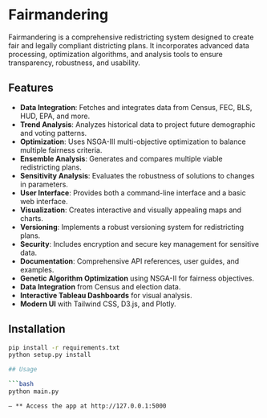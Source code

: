 # Fairmandering

Fairmandering is a comprehensive redistricting system designed to create fair and legally compliant districting plans. It incorporates advanced data processing, optimization algorithms, and analysis tools to ensure transparency, robustness, and usability.

## Features

- **Data Integration**: Fetches and integrates data from Census, FEC, BLS, HUD, EPA, and more.
- **Trend Analysis**: Analyzes historical data to project future demographic and voting patterns.
- **Optimization**: Uses NSGA-III multi-objective optimization to balance multiple fairness criteria.
- **Ensemble Analysis**: Generates and compares multiple viable redistricting plans.
- **Sensitivity Analysis**: Evaluates the robustness of solutions to changes in parameters.
- **User Interface**: Provides both a command-line interface and a basic web interface.
- **Visualization**: Creates interactive and visually appealing maps and charts.
- **Versioning**: Implements a robust versioning system for redistricting plans.
- **Security**: Includes encryption and secure key management for sensitive data.
- **Documentation**: Comprehensive API references, user guides, and examples.
- **Genetic Algorithm Optimization** using NSGA-II for fairness objectives.
- **Data Integration** from Census and election data.
- **Interactive Tableau Dashboards** for visual analysis.
- **Modern UI** with Tailwind CSS, D3.js, and Plotly.

## Installation

```bash
pip install -r requirements.txt
python setup.py install

## Usage

```bash
python main.py

– ** Access the app at http://127.0.0.1:5000
